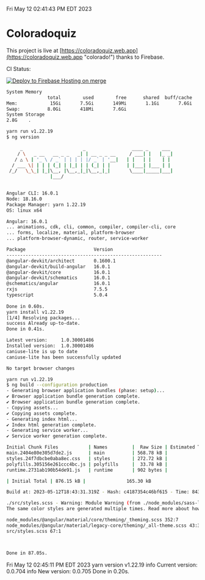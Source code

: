 Fri May 12 02:41:43 PM EDT 2023

# Coloradoquiz


This project is live at [https://coloradoquiz.web.app](https://coloradoquiz.web.app "colorado!") thanks to Firebase.

CI Status: 

[![Deploy to Firebase Hosting on merge](https://github.com/teamkushal/coloradoquiz/actions/workflows/firebase-hosting-merge.yml/badge.svg)](https://github.com/teamkushal/coloradoquiz/actions/workflows/firebase-hosting-merge.yml)

```bash
System Memory
               total        used        free      shared  buff/cache   available
Mem:            15Gi       7.5Gi       149Mi       1.1Gi       7.6Gi       6.4Gi
Swap:          8.0Gi       418Mi       7.6Gi
System Storage
2.8G	.
```
```bash
yarn run v1.22.19
$ ng version

     _                      _                 ____ _     ___
    / \   _ __   __ _ _   _| | __ _ _ __     / ___| |   |_ _|
   / △ \ | '_ \ / _` | | | | |/ _` | '__|   | |   | |    | |
  / ___ \| | | | (_| | |_| | | (_| | |      | |___| |___ | |
 /_/   \_\_| |_|\__, |\__,_|_|\__,_|_|       \____|_____|___|
                |___/
    

Angular CLI: 16.0.1
Node: 18.16.0
Package Manager: yarn 1.22.19
OS: linux x64

Angular: 16.0.1
... animations, cdk, cli, common, compiler, compiler-cli, core
... forms, localize, material, platform-browser
... platform-browser-dynamic, router, service-worker

Package                         Version
---------------------------------------------------------
@angular-devkit/architect       0.1600.1
@angular-devkit/build-angular   16.0.1
@angular-devkit/core            16.0.1
@angular-devkit/schematics      16.0.1
@schematics/angular             16.0.1
rxjs                            7.5.5
typescript                      5.0.4
    
Done in 0.60s.
yarn install v1.22.19
[1/4] Resolving packages...
success Already up-to-date.
Done in 0.41s.
```
```bash
Latest version:     1.0.30001486
Installed version:  1.0.30001486
caniuse-lite is up to date
caniuse-lite has been successfully updated

No target browser changes
```
```bash
yarn run v1.22.19
$ ng build --configuration production
- Generating browser application bundles (phase: setup)...
✔ Browser application bundle generation complete.
✔ Browser application bundle generation complete.
- Copying assets...
✔ Copying assets complete.
- Generating index html...
✔ Index html generation complete.
- Generating service worker...
✔ Service worker generation complete.

Initial Chunk Files           | Names         |  Raw Size | Estimated Transfer Size
main.2404e80e305d7de2.js      | main          | 568.78 kB |               135.91 kB
styles.24f7dbcbe0aba8ec.css   | styles        | 272.72 kB |                17.98 kB
polyfills.305156e261ccc4bc.js | polyfills     |  33.78 kB |                10.90 kB
runtime.2731ab190b54de91.js   | runtime       | 902 bytes |               517 bytes

| Initial Total | 876.15 kB |               165.30 kB

Build at: 2023-05-12T18:43:31.319Z - Hash: c4187354c46bf615 - Time: 84302ms

./src/styles.scss - Warning: Module Warning (from ./node_modules/sass-loader/dist/cjs.js):
The same color styles are generated multiple times. Read more about how style duplication can be avoided in a dedicated guide. https://github.com/angular/components/blob/main/guides/duplicate-theming-styles.md

node_modules/@angular/material/core/theming/_theming.scss 352:7          private-check-duplicate-theme-styles()
node_modules/@angular/material/legacy-core/theming/_all-theme.scss 43:3  all-legacy-component-themes()
src/styles.scss 67:1                                                     root stylesheet



Done in 87.05s.
```
Fri May 12 02:45:11 PM EDT 2023
yarn version v1.22.19
info Current version: 0.0.704
info New version: 0.0.705
Done in 0.20s.

